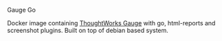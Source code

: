 Gauge Go

Docker image containing [ThoughtWorks Gauge](https://gauge.org) with go, html-reports and screenshot plugins. Built on top of debian based system.